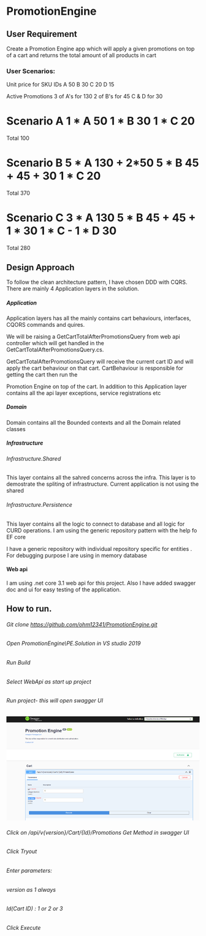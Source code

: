 # PromotionEngine

## User Requirement

Create a Promotion Engine app which will apply a given promotions on top of a cart and returns the total amount of all products in cart

### User Scenarios:
Unit price for SKU IDs
A      50
B      30
C      20
D      15

Active Promotions
3 of A's for 130
2 of B's for 45
C & D for 30

Scenario A
1 * A     50
1 * B     30
1 * C     20
======
Total     100

Scenario B
5 * A     130 + 2*50
5 * B     45 + 45 + 30
1 * C     20
======
Total     370

Scenario C
3 * A     130
5 * B     45 + 45 + 1 * 30
1 * C     -
1 * D     30
======
Total     280

## Design Approach

To follow the clean architecture pattern, I have chosen DDD with CQRS. There are mainly 4 Application layers in the solution.

##### Application

Application layers has all the mainly contains cart behaviours, interfaces, CQORS commands and quires.

We will be raising a GetCartTotalAfterPromotionsQuery from web api controller which will get handled in the GetCartTotalAfterPromotionsQuery.cs.

GetCartTotalAfterPromotionsQuery will receive the current cart ID and will apply the cart behaviour on that cart. CartBehaviour is responsible for getting the cart then run the

Promotion Engine on top of the cart. In addition to this Application layer contains all the api layer exceptions, service registrations etc

##### Domain

Domain contains all the Bounded contexts and all the Domain related classes

##### Infrastructure

###### Infrastructure.Shared

This layer contains all the sahred concerns across the infra. This layer is to demostrate the spliting of infrastructure. Current application is not using the shared

###### Infrastructure.Persistence

This layer contains all the logic to connect to database  and all logic for CURD operations. I am using the generic repository pattern with the help fo EF core

I have a generic repository with individual repository specific for entities . For debugging purpose I are using in memory database

#### Web api

I am using .net core 3.1 web api for this project. Also I have added swagger doc and ui for easy testing of the application.

## How to run.

###### Git clone https://github.com/ohm12341/PromotionEngine.git
###### Open  PromotionEngine\PE.Solution in VS studio 2019
###### Run Build
###### Select WebApi as start up project
###### Run project- this will open swagger UI
![Image of Yaktocat](https://github.com/ohm12341/PromotionEngine/blob/main/Capture.PNG)
###### Click on /api/v{version}/Cart/{Id}/Promotions Get Method in swagger UI
###### Click Tryout

###### Enter parameters:
###### version as 1 always
###### Id(Cart ID) : 1 or 2 or 3

###### Click Execute



